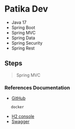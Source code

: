    # Patika Dev
   - Java 17
   - Spring Boot
   - Spring MVC
   - Spring Data
   - Spring Security
   - Spring Rest

   ## Steps
> Spring MVC
>
### References Documentation

* [GitHub](https://github.com/mehmetdurankaya/PatikaDevSpringBoot)

```sh
   docker
```
* [H2 console](http://localhost:8080/h2econsole)
* [Swagger](http://localhost:8080/swagger-ui.html)
